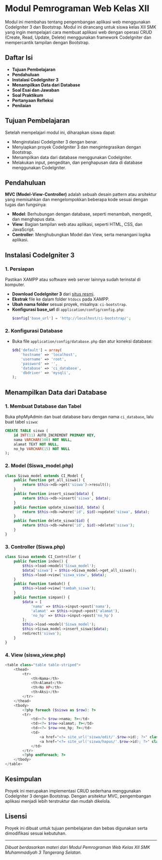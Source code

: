 # Modul Pemrograman Web Kelas XII

Modul ini membahas tentang pengembangan aplikasi web menggunakan CodeIgniter 3 dan Bootstrap. Modul ini dirancang untuk siswa kelas XII SMK yang ingin mempelajari cara membuat aplikasi web dengan operasi CRUD (Create, Read, Update, Delete) menggunakan framework CodeIgniter dan mempercantik tampilan dengan Bootstrap.

## Daftar Isi
- **Tujuan Pembelajaran**
- **Pendahuluan**
- **Instalasi CodeIgniter 3**
- **Menampilkan Data dari Database**
- **Soal Esai dan Jawaban**
- **Soal Praktikum**
- **Pertanyaan Refleksi**
- **Penilaian**

## Tujuan Pembelajaran
Setelah mempelajari modul ini, diharapkan siswa dapat:
- Menginstalasi CodeIgniter 3 dengan benar.
- Menyiapkan proyek CodeIgniter 3 dan mengintegrasikan dengan Bootstrap.
- Menampilkan data dari database menggunakan CodeIgniter.
- Melakukan input, pengeditan, dan penghapusan data di database menggunakan CodeIgniter.

## Pendahuluan
**MVC (Model-View-Controller)** adalah sebuah desain pattern atau arsitektur yang memisahkan dan mengelompokkan beberapa kode sesuai dengan tugas dan fungsinya:
- **Model**: Berhubungan dengan database, seperti menambah, mengedit, dan menghapus data.
- **View**: Bagian tampilan web atau aplikasi, seperti HTML, CSS, dan JavaScript.
- **Controller**: Menghubungkan Model dan View, serta menangani logika aplikasi.

## Instalasi CodeIgniter 3
### 1. Persiapan
Pastikan XAMPP atau software web server lainnya sudah terinstal di komputer.
- **Download CodeIgniter 3** dari [situs resmi](https://codeigniter.com/download).
- **Ekstrak** file ke dalam folder `htdocs` pada XAMPP.
- **Ubah nama folder** sesuai proyek, misalnya: `ci-bootstrap`.
- **Konfigurasi base_url** di `application/config/config.php`:
  ```php
  $config['base_url'] = 'http://localhost/ci-bootstrap/';
  ```

### 2. Konfigurasi Database
- Buka file `application/config/database.php` dan atur koneksi database:
  ```php
  $db['default'] = array(
      'hostname' => 'localhost',
      'username' => 'root',
      'password' => '',
      'database' => 'ci_database',
      'dbdriver' => 'mysqli',
  );
  ```

## Menampilkan Data dari Database
### 1. Membuat Database dan Tabel
Buka phpMyAdmin dan buat database baru dengan nama `ci_database`, lalu buat tabel `siswa`:
```sql
CREATE TABLE siswa (
    id INT(11) AUTO_INCREMENT PRIMARY KEY,
    nama VARCHAR(100) NOT NULL,
    alamat TEXT NOT NULL,
    no_hp VARCHAR(15) NOT NULL
);
```

### 2. Model (Siswa_model.php)
```php
class Siswa_model extends CI_Model {
    public function get_all_siswa() {
        return $this->db->get('siswa')->result();
    }
    public function insert_siswa($data) {
        return $this->db->insert('siswa', $data);
    }
    public function update_siswa($id, $data) {
        return $this->db->where('id', $id)->update('siswa', $data);
    }
    public function delete_siswa($id) {
        return $this->db->where('id', $id)->delete('siswa');
    }
}
```

### 3. Controller (Siswa.php)
```php
class Siswa extends CI_Controller {
    public function index() {
        $this->load->model('Siswa_model');
        $data['siswa'] = $this->Siswa_model->get_all_siswa();
        $this->load->view('siswa_view', $data);
    }
    public function tambah() {
        $this->load->view('tambah_siswa');
    }
    public function simpan() {
        $data = [
            'nama' => $this->input->post('nama'),
            'alamat' => $this->input->post('alamat'),
            'no_hp' => $this->input->post('no_hp')
        ];
        $this->load->model('Siswa_model');
        $this->Siswa_model->insert_siswa($data);
        redirect('siswa');
    }
}
```

### 4. View (siswa_view.php)
```php
<table class="table table-striped">
    <thead>
        <tr>
            <th>Nama</th>
            <th>Alamat</th>
            <th>No HP</th>
            <th>Aksi</th>
        </tr>
    </thead>
    <tbody>
        <?php foreach ($siswa as $row): ?>
        <tr>
            <td><?= $row->nama; ?></td>
            <td><?= $row->alamat; ?></td>
            <td><?= $row->no_hp; ?></td>
            <td>
                <a href="<?= site_url('siswa/edit/'.$row->id); ?>" class="btn btn-warning">Edit</a>
                <a href="<?= site_url('siswa/hapus/'.$row->id); ?>" class="btn btn-danger">Hapus</a>
            </td>
        </tr>
        <?php endforeach; ?>
    </tbody>
</table>
```

## Kesimpulan
Proyek ini merupakan implementasi CRUD sederhana menggunakan CodeIgniter 3 dengan Bootstrap. Dengan arsitektur MVC, pengembangan aplikasi menjadi lebih terstruktur dan mudah dikelola.

## Lisensi
Proyek ini dibuat untuk tujuan pembelajaran dan bebas digunakan serta dimodifikasi sesuai kebutuhan.

---
*Dibuat berdasarkan materi dari Modul Pemrograman Web Kelas XII SMK Muhammadiyah 3 Tangerang Selatan.*
